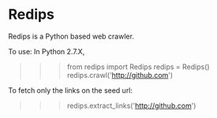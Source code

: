 Redips
======

Redips is a Python based web crawler.

To use:
In Python 2.7.X,

>>> from redips import Redips
>>> redips = Redips()
>>> redips.crawl('http://github.com')


To fetch only the links on the seed url:

>>> redips.extract_links('http://github.com')

